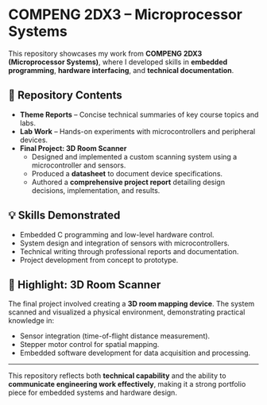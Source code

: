 # COMPENG 2DX3 – Microprocessor Systems  

This repository showcases my work from **COMPENG 2DX3 (Microprocessor Systems)**, where I developed skills in **embedded programming**, **hardware interfacing**, and **technical documentation**.  

## 📂 Repository Contents  
- **Theme Reports** – Concise technical summaries of key course topics and labs.  
- **Lab Work** – Hands-on experiments with microcontrollers and peripheral devices.  
- **Final Project: 3D Room Scanner**  
  - Designed and implemented a custom scanning system using a microcontroller and sensors.  
  - Produced a **datasheet** to document device specifications.  
  - Authored a **comprehensive project report** detailing design decisions, implementation, and results.  

## 💡 Skills Demonstrated  
- Embedded C programming and low-level hardware control.  
- System design and integration of sensors with microcontrollers.  
- Technical writing through professional reports and documentation.  
- Project development from concept to prototype.  

## 🚀 Highlight: 3D Room Scanner  
The final project involved creating a **3D room mapping device**. The system scanned and visualized a physical environment, demonstrating practical knowledge in:  
- Sensor integration (time-of-flight distance measurement).  
- Stepper motor control for spatial mapping.  
- Embedded software development for data acquisition and processing.  

---

This repository reflects both **technical capability** and the ability to **communicate engineering work effectively**, making it a strong portfolio piece for embedded systems and hardware design.  